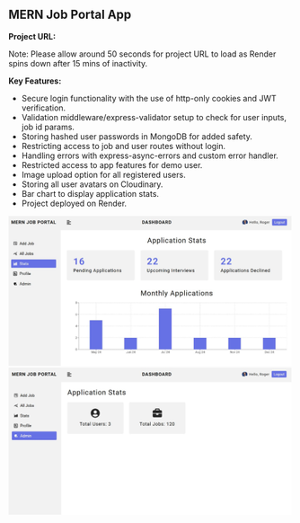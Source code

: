 ## MERN Job Portal App

**Project URL:**

Note: Please allow around 50 seconds for project URL to load as Render spins down after 15 mins of inactivity.

**Key Features:**

- Secure login functionality with the use of http-only cookies and JWT verification.
- Validation middleware/express-validator setup to check for user inputs, job id params.
- Storing hashed user passwords in MongoDB for added safety.
- Restricting access to job and user routes without login.  
- Handling errors with express-async-errors and custom error handler. 
- Restricted access to app features for demo user.
- Image upload option for all registered users. 
- Storing all user avatars on Cloudinary. 
- Bar chart to display application stats. 
- Project deployed on Render.

<a href='' target='_blank'>
<img src='./public/app.jpg' width='700' alt='job portal app image'>
</a>

<a href='' target='_blank'>
<img src='./public/app-admin.jpg' width='700' alt='job portal app admin image'>
</a>
